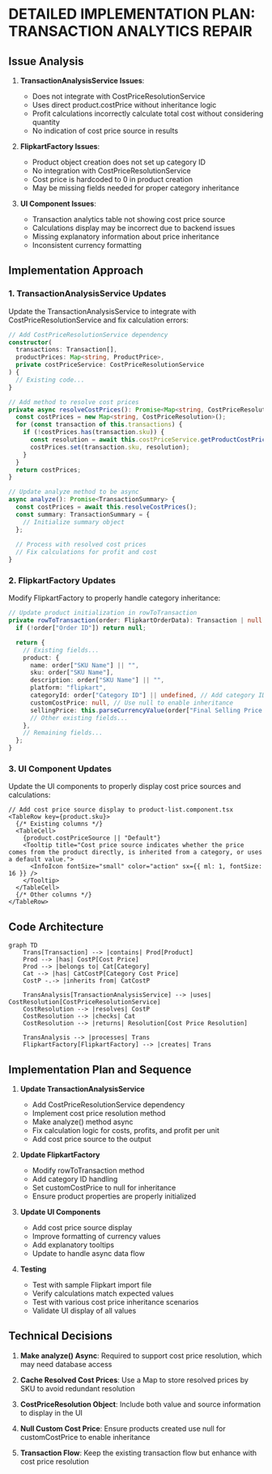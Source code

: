 # DETAILED IMPLEMENTATION PLAN: TRANSACTION ANALYTICS REPAIR

## Issue Analysis

1. **TransactionAnalysisService Issues**:
   - Does not integrate with CostPriceResolutionService
   - Uses direct product.costPrice without inheritance logic
   - Profit calculations incorrectly calculate total cost without considering quantity
   - No indication of cost price source in results

2. **FlipkartFactory Issues**:
   - Product object creation does not set up category ID
   - No integration with CostPriceResolutionService
   - Cost price is hardcoded to 0 in product creation
   - May be missing fields needed for proper category inheritance

3. **UI Component Issues**:
   - Transaction analytics table not showing cost price source
   - Calculations display may be incorrect due to backend issues
   - Missing explanatory information about price inheritance
   - Inconsistent currency formatting


## Implementation Approach

### 1. TransactionAnalysisService Updates

Update the TransactionAnalysisService to integrate with CostPriceResolutionService and fix calculation errors:

```typescript
// Add CostPriceResolutionService dependency
constructor(
  transactions: Transaction[],
  productPrices: Map<string, ProductPrice>,
  private costPriceService: CostPriceResolutionService
) {
  // Existing code...
}

// Add method to resolve cost prices
private async resolveCostPrices(): Promise<Map<string, CostPriceResolution>> {
  const costPrices = new Map<string, CostPriceResolution>();
  for (const transaction of this.transactions) {
    if (!costPrices.has(transaction.sku)) {
      const resolution = await this.costPriceService.getProductCostPrice(transaction.sku);
      costPrices.set(transaction.sku, resolution);
    }
  }
  return costPrices;
}

// Update analyze method to be async
async analyze(): Promise<TransactionSummary> {
  const costPrices = await this.resolveCostPrices();
  const summary: TransactionSummary = {
    // Initialize summary object
  };
  
  // Process with resolved cost prices
  // Fix calculations for profit and cost
}
```

### 2. FlipkartFactory Updates

Modify FlipkartFactory to properly handle category inheritance:

```typescript
// Update product initialization in rowToTransaction
private rowToTransaction(order: FlipkartOrderData): Transaction | null {
  if (!order["Order ID"]) return null;

  return {
    // Existing fields...
    product: {
      name: order["SKU Name"] || "",
      sku: order["SKU Name"],
      description: order["SKU Name"] || "",
      platform: "flipkart",
      categoryId: order["Category ID"] || undefined, // Add category ID if available
      customCostPrice: null, // Use null to enable inheritance
      sellingPrice: this.parseCurrencyValue(order["Final Selling Price (incl. seller opted in default offers)"]),
      // Other existing fields...
    },
    // Remaining fields...
  };
}
```

### 3. UI Component Updates

Update the UI components to properly display cost price sources and calculations:

```tsx
// Add cost price source display to product-list.component.tsx
<TableRow key={product.sku}>
  {/* Existing columns */}
  <TableCell>
    {product.costPriceSource || "Default"}
    <Tooltip title="Cost price source indicates whether the price comes from the product directly, is inherited from a category, or uses a default value.">
      <InfoIcon fontSize="small" color="action" sx={{ ml: 1, fontSize: 16 }} />
    </Tooltip>
  </TableCell>
  {/* Other columns */}
</TableRow>
```


## Code Architecture

```mermaid
graph TD
    Trans[Transaction] --> |contains| Prod[Product]
    Prod --> |has| CostP[Cost Price]
    Prod --> |belongs to| Cat[Category]
    Cat --> |has| CatCostP[Category Cost Price]
    CostP -.-> |inherits from| CatCostP
    
    TransAnalysis[TransactionAnalysisService] --> |uses| CostResolution[CostPriceResolutionService]
    CostResolution --> |resolves| CostP
    CostResolution --> |checks| Cat
    CostResolution --> |returns| Resolution[Cost Price Resolution]
    
    TransAnalysis --> |processes| Trans
    FlipkartFactory[FlipkartFactory] --> |creates| Trans
```


## Implementation Plan and Sequence

1. **Update TransactionAnalysisService**
   - Add CostPriceResolutionService dependency
   - Implement cost price resolution method
   - Make analyze() method async
   - Fix calculation logic for costs, profits, and profit per unit
   - Add cost price source to the output

2. **Update FlipkartFactory**
   - Modify rowToTransaction method
   - Add category ID handling
   - Set customCostPrice to null for inheritance
   - Ensure product properties are properly initialized

3. **Update UI Components**
   - Add cost price source display
   - Improve formatting of currency values
   - Add explanatory tooltips
   - Update to handle async data flow

4. **Testing**
   - Test with sample Flipkart import file
   - Verify calculations match expected values
   - Test with various cost price inheritance scenarios
   - Validate UI display of all values


## Technical Decisions

1. **Make analyze() Async**: Required to support cost price resolution, which may need database access

2. **Cache Resolved Cost Prices**: Use a Map to store resolved prices by SKU to avoid redundant resolution

3. **CostPriceResolution Object**: Include both value and source information to display in the UI

4. **Null Custom Cost Price**: Ensure products created use null for customCostPrice to enable inheritance

5. **Transaction Flow**: Keep the existing transaction flow but enhance with cost price resolution

